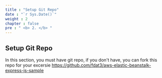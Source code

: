 ```yaml
---
title : "Setup Git Repo"
date : "`r Sys.Date()`"
weight : 2
chapter : false
pre : " <b> 2. </b> "
---
```


## Setup Git Repo

In this section, you must have git repo, if you don't have, you can fork this repo for your excersie https://github.com/fdat3/aws-elastic-beanstalk-express-js-sample
